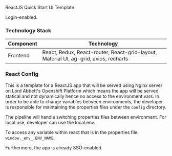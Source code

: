 ReactJS Quick Start UI Template

Login-enabled.

### Technology Stack
Component         	| Technology
---               	| ---
Frontend          	| React, Redux, React-router, React-grid-layout, Material UI, ag-grid, axios, recharts



### React Config

This is a template for a ReactJS app that will be served using Nginx server on Lord Abbett's Openshift Platform which means the app will be served statical and not dynamically hence no access to the environment vars.
In order to be able to change variables between environments, the developer is responsible for maintaining the properties files under the `config` directory.

The pipeline will handle switching properties files between environment. For local use, developer can use the local.env.


To access any variable within react that is in the properties file: `window._env_.ENV_NAME`.

Furthermore, the app is already SSO-enabled.




